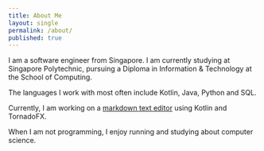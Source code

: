 ```yaml
---
title: About Me
layout: single
permalink: /about/
published: true
---
```


I am a software engineer from Singapore. I am currently studying at Singapore Polytechnic, pursuing a Diploma in 
Information & Technology at the School of Computing.

The languages I work with most often include Kotlin, Java, Python and SQL.

Currently, I am working on a [markdown text editor](https://github.com/woojiahao/Omnius) using Kotlin and TornadoFX.

When I am not programming, I enjoy running and studying about computer science. 